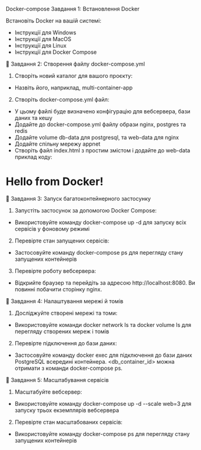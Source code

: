 Docker-compose
 Завдання 1: Встановлення Docker

Встановіть Docker на вашій системі:

* Інструкції для Windows
* Інструкції для MacOS
* Інструкції для Linux
* Інструкції для Docker Compose

📌  Завдання 2: Створення файлу docker-compose.yml 

1. Створіть новий каталог для вашого проєкту:
  * Назвіть його, наприклад, multi-container-app
2. Створіть docker-compose.yml файл:
  * У цьому файлі буде визначено конфігурацію для вебсервера, бази даних та кешу
  * Додайте до docker-compose.yml файлу образи nginx, postgres та redis
  * Додайте volume db-data для postgresql, та web-data для nginx
  * Додайте спільну мережу appnet
  * Створіть файл index.html з простим змістом і додайте до web-data приклад коду:

<!DOCTYPE html>
   <html>
   <head>
    <title>My Docker App</title>
   </head>
   <body>
     <h1>Hello from Docker!</h1>
   </body>
   </html>


📌  Завдання 3: Запуск багатоконтейнерного застосунку

1. Запустіть застосунок за допомогою Docker Compose:
  * Використовуйте команду docker-compose up -d для запуску всіх сервісів у фоновому режимі
2. Перевірте стан запущених сервісів:
  * Застосовуйте команду docker-compose ps для перегляду стану запущених контейнерів
3. Перевірте роботу вебсервера:
  * Відкрийте браузер та перейдіть за адресою http://localhost:8080. Ви повинні побачити сторінку nginx.

📌  Завдання 4: Налаштування мережі й томів

1. Досліджуйте створені мережі та томи:
  * Використовуйте команди docker network ls та docker volume ls для перегляду створених мереж і томів
2. Перевірте підключення до бази даних:
  * Застосовуйте команду docker exec для підключення до бази даних PostgreSQL всередині контейнера. <db_container_id> можна отримати з команди docker-compose ps.

📌  Завдання 5: Масштабування сервісів

1. Масштабуйте вебсервер:
  * Використовуйте команду docker-compose up -d --scale web=3 для запуску трьох екземплярів вебсервера
2. Перевірте стан масштабованих сервісів:
  * Використовуйте команду docker-compose ps для перегляду стану запущених контейнерів

